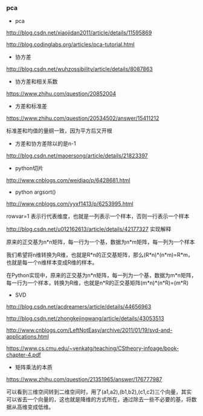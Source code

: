 ### pca

- pca

http://blog.csdn.net/xiaojidan2011/article/details/11595869

http://blog.codinglabs.org/articles/pca-tutorial.html

- 协方差

http://blog.csdn.net/wuhzossibility/article/details/8087863

- 协方差和相关系数

https://www.zhihu.com/question/20852004

- 方差和标准差

https://www.zhihu.com/question/20534502/answer/15411212

标准差和均值的量纲一致，因为平方后又开根

- 方差和协方差除以的是n-1

http://blog.csdn.net/maoersong/article/details/21823397

- python切片

http://www.cnblogs.com/weidiao/p/6428681.html

- python argsort()

http://www.cnblogs.com/yyxf1413/p/6253995.html

rowvar=1 表示行代表维度，也就是一列表示一个样本，否则一行表示一个样本

http://blog.csdn.net/u012162613/article/details/42177327 实现解释

原来的正交基为n\*n矩阵，每一行为一个基，数据为n\*m矩阵，每一列为一个样本

我们希望将n维转换为R维，也就是R\*n的正交基矩阵，那么(R\*n)\*(n\*m)=R\*m，也就是每一个n维样本变成R维的样本。

在Python实现中，原来的正交基为n\*n矩阵，每一列为一个基，数据为m\*n矩阵，每一行为一个样本，转换为R维，也就是n\*R的正交基矩阵(m\*n)\*(n\*R)=(m\*R)



- SVD

http://blog.csdn.net/acdreamers/article/details/44656963

http://blog.csdn.net/zhongkejingwang/article/details/43053513

http://www.cnblogs.com/LeftNotEasy/archive/2011/01/19/svd-and-applications.html

https://www.cs.cmu.edu/~venkatg/teaching/CStheory-infoage/book-chapter-4.pdf



- 矩阵乘法的本质 

https://www.zhihu.com/question/21351965/answer/176777987

可以看到三维空间转到二维空间时，用了(a1,a2),(b1,b2),(c1,c2)三个向量，其实可以省去一个向量的，这也就是降维的方式所在，通过除去一些不必要的基，将数据从高维变成低维。